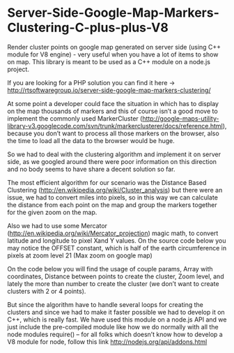 # Server-Side-Google-Map-Markers-Clustering-C-plus-plus-V8
Render cluster points on google map generated on server side (using C++ module for V8 engine) - very useful when you have a lot of items to show on map. This library is meant to be used as a C++ module on a node.js project.

If you are looking for a PHP solution you can find it here -> http://rtsoftwaregroup.io/server-side-google-map-markers-clustering/

At some point a developer could face the situation in which has to display on the map thousands of markers and this of course isn’t a good move to implement the commonly used MarkerCluster (http://google-maps-utility-library-v3.googlecode.com/svn/trunk/markerclusterer/docs/reference.html), because you don’t want to process all those markers on the browser, also the time to load all the data to the browser would be huge.

So we had to deal with the clustering algorithm and implement it on server side, as we googled around there were poor information on this direction and no body seems to have share a decent solution so far.

The most efficient algorithm for our scenario was the  Distance Based Clustering (http://en.wikipedia.org/wiki/Cluster_analysis) but there were an issue, we had to convert miles into pixels, so in this way we can calculate the distance from each point on the map and group the markers together for the given zoom on the map.

Also we had to use some Mercator (http://en.wikipedia.org/wiki/Mercator_projection) magic math, to convert latitude and longitude to pixel Xand Y values. On the source code below you may notice the OFFSET constant, which is half of the earth circumference in pixels at zoom level 21 (Max zoom on google map)

On the code below you will find the usage of couple params, Array with coordinates, Distance between points to create the cluster, Zoom level, and lately the more than number to create the cluster (we don’t want to create clusters with 2 or 4 points).

But since the algorithm have to handle several loops for creating the clusters and since we had to make it faster possible we had to develop it on C++, which is really fast. We have used this module on a node.js API and we just include the pre-compiled module like how we do normally with all the node modules require() – for all folks which doesn’t know how to develop a V8 module for node, follow this link http://nodejs.org/api/addons.html
